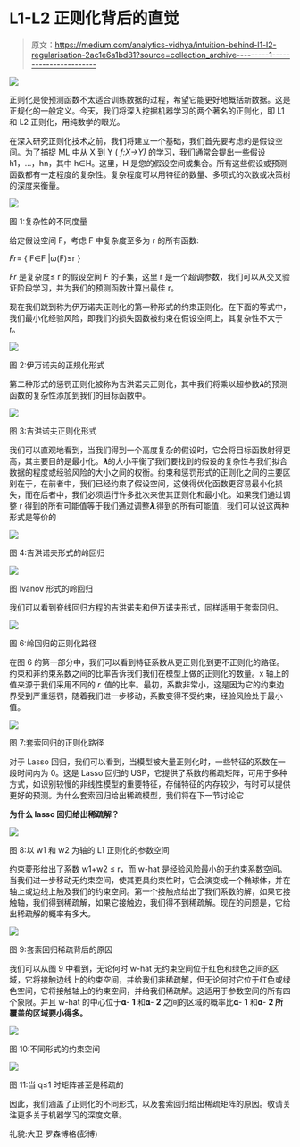 # L1-L2 正则化背后的直觉

> 原文：<https://medium.com/analytics-vidhya/intuition-behind-l1-l2-regularisation-2ac1e6a1bd81?source=collection_archive---------1----------------------->

![](img/46d61b6e85f6c9b381513452144e8101.png)

正则化是使预测函数不太适合训练数据的过程，希望它能更好地概括新数据。这是正规化的一般定义。今天，我们将深入挖掘机器学习的两个著名的正则化，即 L1 和 L2 正则化，用纯数学的眼光。

在深入研究正则化技术之前，我们将建立一个基础，我们首先要考虑的是假设空间。为了捕捉 ML 中从 X 到 Y ( *f:X→Y)* 的学习，我们通常会提出一些假设 h1，…，hn，其中 h∈H。这里，H 是您的假设空间或集合。所有这些假设或预测函数都有一定程度的复杂性。复杂程度可以用特征的数量、多项式的次数或决策树的深度来衡量。

![](img/9401fe28a006933f02c09100ab38fb83.png)

图 1:复杂性的不同度量

给定假设空间 F，考虑 F 中复杂度至多为 r 的所有函数:

*Fr*= { F∈F |ω(F)≤r }

*Fr* 是复杂度≤ r 的假设空间 *F* 的子集，这里 r 是一个超调参数，我们可以从交叉验证阶段学习，并为我们的预测函数计算出最佳 r。

现在我们跳到称为伊万诺夫正则化的第一种形式的约束正则化。在下面的等式中，我们最小化经验风险，即我们的损失函数被约束在假设空间上，其复杂性不大于 r。

![](img/9463018586e7bd30148842936065d7f6.png)

图 2:伊万诺夫的正规化形式

第二种形式的惩罚正则化被称为吉洪诺夫正则化，其中我们将乘以超参数𝝀的预测函数的复杂性添加到我们的目标函数中。

![](img/3227d968d369275550889948b00d20f1.png)

图 3:吉洪诺夫正则化形式

我们可以直观地看到，当我们得到一个高度复杂的假设时，它会将目标函数射得更高，其主要目的是最小化。𝝀的大小平衡了我们要找到的假设的复杂性与我们拟合数据的程度或经验风险的大小之间的权衡。约束和惩罚形式的正则化之间的主要区别在于，在前者中，我们已经约束了假设空间，这使得优化函数更容易最小化损失，而在后者中，我们必须运行许多批次来使其正则化和最小化。如果我们通过调整 r 得到的所有可能值等于我们通过调整𝝀.得到的所有可能值，我们可以说这两种形式是等价的

![](img/73b1ae8bb196ba0b699d2e290e4b421a.png)

图 4:吉洪诺夫形式的岭回归

![](img/709b01fb31ac51bd8792eed93c345d69.png)

图 Ivanov 形式的岭回归

我们可以看到脊线回归方程的吉洪诺夫和伊万诺夫形式，同样适用于套索回归。

![](img/ebaac57bdb6cca60c2cc1af974048e05.png)

图 6:岭回归的正则化路径

在图 6 的第一部分中，我们可以看到特征系数从更正则化到更不正则化的路径。约束和非约束系数之间的比率告诉我们我们在模型上做的正则化的数量。x 轴上的值来源于我们采用不同的 *r.* 值的比率。最初，系数非常小，这是因为它的约束边界受到严重惩罚，随着我们进一步移动，系数变得不受约束，经验风险处于最小值。

![](img/56e336c7082744c5852d150462c13711.png)

图 7:套索回归的正则化路径

对于 Lasso 回归，我们可以看到，当模型被大量正则化时，一些特征的系数在一段时间内为 0。这是 Lasso 回归的 USP，它提供了系数的稀疏矩阵，可用于多种方式，如识别较慢的非线性模型的重要特征，存储特征的内存较少，有时可以提供更好的预测。为什么套索回归给出稀疏模型，我们将在下一节讨论它

**为什么 lasso 回归给出稀疏解？**

![](img/9712a64c8bfce9902e66b2675fd44281.png)

图 8:以 w1 和 w2 为轴的 L1 正则化的参数空间

约束菱形给出了系数 w1+w2 ≤ r，而 w-hat 是经验风险最小的无约束系数空间。当我们进一步移动无约束空间，使其更具约束性时，它会演变成一个椭球体，并在轴上或边线上触及我们的约束空间。第一个接触点给出了我们系数的解，如果它接触轴，我们得到稀疏解，如果它接触边，我们得不到稀疏解。现在的问题是，它给出稀疏解的概率有多大。

![](img/8998cb7f3df65992ea1f6a89bc410621.png)

图 9:套索回归稀疏背后的原因

我们可以从图 9 中看到，无论何时 w-hat 无约束空间位于红色和绿色之间的区域，它将接触边线上的约束空间，并给我们非稀疏解，但无论何时它位于红色或绿色空间，它将接触轴上的约束空间，并给我们稀疏解。这适用于参数空间的所有四个象限。并且 w-hat 的中心位于𝛂- **1** 和𝛂- **2** 之间的区域的概率比𝛂- **1** 和𝛂- **2 所覆盖的区域要小得多。**

![](img/fdecccb7bdee002c44b400428fe5274e.png)

图 10:不同形式的约束空间

![](img/5b2f3fd5d27b971018a7f9ed9c74c003.png)

图 11:当 q≤1 时矩阵甚至是稀疏的

因此，我们涵盖了正则化的不同形式，以及套索回归给出稀疏矩阵的原因。敬请关注更多关于机器学习的深度文章。

礼貌:大卫·罗森博格(彭博)